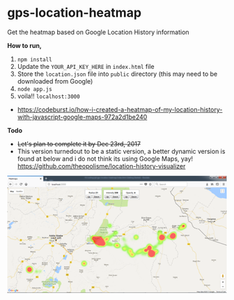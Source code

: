 # gps-location-heatmap
Get the heatmap based on Google Location History information

**How to run,**
1. `npm install`
2. Update the `YOUR_API_KEY_HERE` in `index.html` file
3. Store the `location.json` file into `public` directory (this may need to be downloaded from Google)
4. `node app.js`
5. voila!! `localhost:3000`

- https://codeburst.io/how-i-created-a-heatmap-of-my-location-history-with-javascript-google-maps-972a2d1be240

**Todo**
- ~~Let's plan to complete it by Dec 23rd, 2017~~
- This version turnedout to be a static version, a better dynamic version is found at below and i do not think its using Google Maps, yay! https://github.com/theopolisme/location-history-visualizer

![alt tag](public/heatmap_console.png "sample output of the heatmap generated using google location and maps api")
